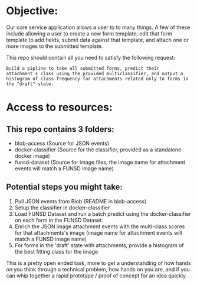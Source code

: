 
# Objective:
Our core service application allows a user to to many things. A few of these include allowing a user to create a new form template, edit that form template to add fields, submit data against that template, and attach one or more images to the submitted template. 

This repo should contain all you need to satisfy the following request:

    Build a pipline to take all submitted forms, predict their attachment's class using the provided multiclassifier, and output a histogram of class frequency for attachments related only to forms in the "draft" state.

# Access to resources:
## This repo contains 3 folders:
- blob-access (Source for JSON events)
- docker-classifier (Source for the classifier, provided as a standalone docker image)
- funsd-dataset (Source for image files, the image name for attachment events will match a FUNSD image name)

## Potential steps you might take:
1. Pull JSON events from Blob (README in blob-access)
2. Setup the classifier in docker-classifier
3. Load FUNSD Dataset and run a batch predict using the docker-classifier on each form in the FUNSD Dataset. 
4. Enrich the JSON image attachment events with the multi-class scores for that attachments's image (image name for attachment events will match a FUNSD image name)
5. For forms in the 'draft' state with attachments, provide a histogram of the best fitting class for the image

This is a pretty open ended task, more to get a understanding of how hands on you think through a technical problem, how hands on you are, and if you can whip together a rapid prototype / proof of concept for an idea quickly.